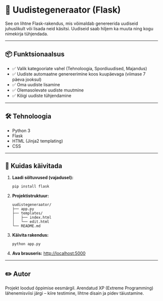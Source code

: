 # 📰 Uudistegeneraator (Flask)

See on lihtne Flask-rakendus, mis võimaldab genereerida uudiseid juhuslikult või lisada neid käsitsi. Uudiseid saab hiljem ka muuta ning kogu nimekirja tühjendada.

---

## 📦 Funktsionaalsus

- ✅ Valik kategooriate vahel (Tehnoloogia, Spordiuudised, Majandus)
- ✅ Uudiste automaatne genereerimine koos kuupäevaga (viimase 7 päeva jooksul)
- ✅ Oma uudiste lisamine
- ✅ Olemasolevate uudiste muutmine
- ✅ Kõigi uudiste tühjendamine

---

## 🛠 Tehnoloogia

- Python 3
- Flask
- HTML (Jinja2 templating)
- CSS

---

## 🚀 Kuidas käivitada

1. **Laadi sõltuvused (vajadusel):**
   ```bash
   pip install flask
   ```

2. **Projektistruktuur:**

   ```
   uudistegeneraator/
   ├── app.py
   ├── templates/
   │   ├── index.html
   │   └── edit.html
   └── README.md
   ```

3. **Käivita rakendus:**
   ```bash
   python app.py
   ```

4. **Ava brauseris:**
   [http://localhost:5000](http://localhost:5000)

---

## ✏️ Autor

Projekt loodud õppimise eesmärgil. Arendatud XP (Extreme Programming) lähenemisviisi järgi – kiire testimine, lihtne disain ja pidev täiustamine.

